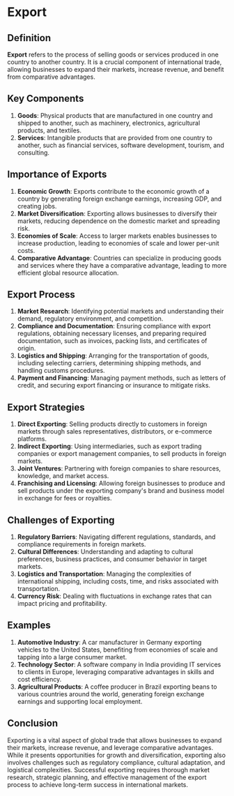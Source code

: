 # Export

## Definition
**Export** refers to the process of selling goods or services produced in one country to another country. It is a crucial component of international trade, allowing businesses to expand their markets, increase revenue, and benefit from comparative advantages.

## Key Components
1. **Goods**: Physical products that are manufactured in one country and shipped to another, such as machinery, electronics, agricultural products, and textiles.
2. **Services**: Intangible products that are provided from one country to another, such as financial services, software development, tourism, and consulting.

## Importance of Exports
1. **Economic Growth**: Exports contribute to the economic growth of a country by generating foreign exchange earnings, increasing GDP, and creating jobs.
2. **Market Diversification**: Exporting allows businesses to diversify their markets, reducing dependence on the domestic market and spreading risk.
3. **Economies of Scale**: Access to larger markets enables businesses to increase production, leading to economies of scale and lower per-unit costs.
4. **Comparative Advantage**: Countries can specialize in producing goods and services where they have a comparative advantage, leading to more efficient global resource allocation.

## Export Process
1. **Market Research**: Identifying potential markets and understanding their demand, regulatory environment, and competition.
2. **Compliance and Documentation**: Ensuring compliance with export regulations, obtaining necessary licenses, and preparing required documentation, such as invoices, packing lists, and certificates of origin.
3. **Logistics and Shipping**: Arranging for the transportation of goods, including selecting carriers, determining shipping methods, and handling customs procedures.
4. **Payment and Financing**: Managing payment methods, such as letters of credit, and securing export financing or insurance to mitigate risks.

## Export Strategies
1. **Direct Exporting**: Selling products directly to customers in foreign markets through sales representatives, distributors, or e-commerce platforms.
2. **Indirect Exporting**: Using intermediaries, such as export trading companies or export management companies, to sell products in foreign markets.
3. **Joint Ventures**: Partnering with foreign companies to share resources, knowledge, and market access.
4. **Franchising and Licensing**: Allowing foreign businesses to produce and sell products under the exporting company's brand and business model in exchange for fees or royalties.

## Challenges of Exporting
1. **Regulatory Barriers**: Navigating different regulations, standards, and compliance requirements in foreign markets.
2. **Cultural Differences**: Understanding and adapting to cultural preferences, business practices, and consumer behavior in target markets.
3. **Logistics and Transportation**: Managing the complexities of international shipping, including costs, time, and risks associated with transportation.
4. **Currency Risk**: Dealing with fluctuations in exchange rates that can impact pricing and profitability.

## Examples
1. **Automotive Industry**: A car manufacturer in Germany exporting vehicles to the United States, benefiting from economies of scale and tapping into a large consumer market.
2. **Technology Sector**: A software company in India providing IT services to clients in Europe, leveraging comparative advantages in skills and cost efficiency.
3. **Agricultural Products**: A coffee producer in Brazil exporting beans to various countries around the world, generating foreign exchange earnings and supporting local employment.

## Conclusion
Exporting is a vital aspect of global trade that allows businesses to expand their markets, increase revenue, and leverage comparative advantages. While it presents opportunities for growth and diversification, exporting also involves challenges such as regulatory compliance, cultural adaptation, and logistical complexities. Successful exporting requires thorough market research, strategic planning, and effective management of the export process to achieve long-term success in international markets.

